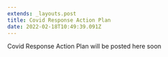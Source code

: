 ```yaml
---
extends: _layouts.post
title: Covid Response Action Plan
date: 2022-02-18T10:49:39.091Z
---
```

Covid Response Action Plan will be posted here soon
